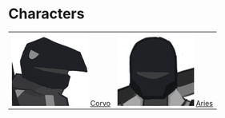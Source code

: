 # Characters

|   |   |
|:-:|:-:|
| ![Corvo](uploads/images/corvo-face.jpg) [Corvo](characters/corvo.md)   |   ![Aries](uploads/images/aries-face.jpg) [Aries](characters/aries.md)